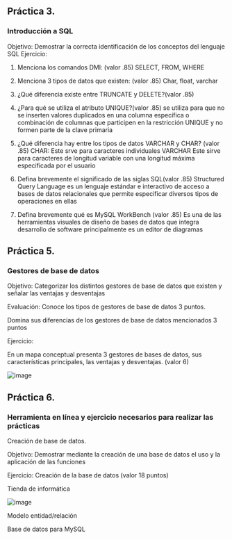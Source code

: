 ## Práctica 3.
### Introducción a SQL
Objetivo: Demostrar la correcta identificación de los conceptos del lenguaje SQL
Ejercicio:

1. Menciona los comandos DMl: (valor .85)
SELECT, FROM, WHERE
2. Menciona 3 tipos de datos que existen: (valor .85)
Char, float, varchar

3. ¿Qué diferencia existe entre TRUNCATE y DELETE?(valor .85)

4. ¿Para qué se utiliza el atributo UNIQUE?(valor .85)
se utiliza para que no se inserten valores duplicados en una columna específica o combinación de columnas que participen en la restricción UNIQUE y no formen parte de la clave primaria

5. ¿Qué diferencia hay entre los tipos de datos VARCHAR y CHAR? (valor .85)
CHAR: Este srve para caracteres individuales
VARCHAR Este sirve para caracteres de longitud variable con una longitud máxima especificada por el usuario

6. Defina brevemente el significado de las siglas SQL(valor .85)
Structured Query Language es un lenguaje estándar e interactivo de acceso a bases de datos relacionales que permite especificar diversos tipos de operaciones en ellas

7. Defina brevemente qué es MySQL WorkBench (valor .85)
Es una de las herramientas visuales de diseño de bases de datos que integra desarrollo de software principalmente es un editor de diagramas

## Práctica 5.
### Gestores de base de datos

Objetivo: Categorizar los distintos gestores de base de datos que existen y señalar las
ventajas y desventajas

Evaluación: Conoce los tipos de gestores de base de datos 3 puntos.

Domina sus diferencias de los gestores de base de datos mencionados 3 puntos

Ejercicio:

En un mapa conceptual presenta 3 gestores de bases de datos, sus características
principales, las ventajas y desventajas. (valor 6)

![image](https://user-images.githubusercontent.com/91554777/170415427-e2b7321b-a97f-43b0-ac24-6e506c307e6b.png)

## Práctica 6.
### Herramienta en línea y ejercicio necesarios para realizar las prácticas

Creación de base de datos.

Objetivo: Demostrar mediante la creación de una base de datos el uso y la aplicación de
las funciones

Ejercicio: Creación de la base de datos (valor 18 puntos)

Tienda de informática

![image](https://user-images.githubusercontent.com/91554777/170415101-717bca19-3644-46a9-8a57-8d5940c5d283.png)




Modelo entidad/relación




Base de datos para MySQL
